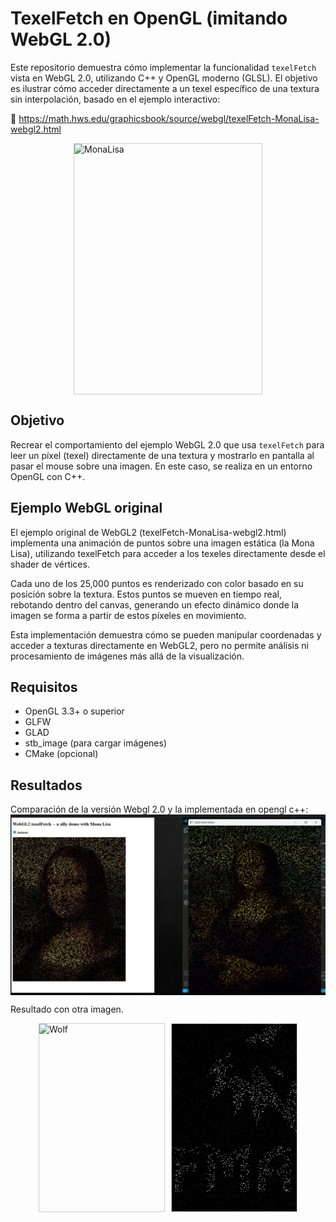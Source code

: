# TexelFetch en OpenGL (imitando WebGL 2.0)

Este repositorio demuestra cómo implementar la funcionalidad `texelFetch` vista en WebGL 2.0, utilizando C++ y OpenGL moderno (GLSL). El objetivo es ilustrar cómo acceder directamente a un texel específico de una textura sin interpolación, basado en el ejemplo interactivo:

🔗 https://math.hws.edu/graphicsbook/source/webgl/texelFetch-MonaLisa-webgl2.html

<div style="display: flex; gap: 10px; justify-content: center; align-items: center;">
  <img src="./shaders/monalisa.png" alt="MonaLisa" style="width: 300px; height: 400px; object-fit: cover; border: 1px solid #ccc;"/>
</div>


##  Objetivo

Recrear el comportamiento del ejemplo WebGL 2.0 que usa `texelFetch` para leer un píxel (texel) directamente de una textura y mostrarlo en pantalla al pasar el mouse sobre una imagen. En este caso, se realiza en un entorno OpenGL con C++.

##  Ejemplo WebGL original

El ejemplo original de WebGL2 (texelFetch-MonaLisa-webgl2.html) implementa una animación de puntos sobre una imagen estática (la Mona Lisa), utilizando texelFetch para acceder a los texeles directamente desde el shader de vértices.

Cada uno de los 25,000 puntos es renderizado con color basado en su posición sobre la textura. Estos puntos se mueven en tiempo real, rebotando dentro del canvas, generando un efecto dinámico donde la imagen se forma a partir de estos píxeles en movimiento.

Esta implementación demuestra cómo se pueden manipular coordenadas y acceder a texturas directamente en WebGL2, pero no permite análisis ni procesamiento de imágenes más allá de la visualización.



##  Requisitos

- OpenGL 3.3+ o superior
- GLFW
- GLAD
- stb_image (para cargar imágenes)
- CMake (opcional)

## Resultados
Comparación de la versión Webgl 2.0 y la implementada en opengl c++:
<img align="center" src="./results/comparacion-webgl-opengl.png">

Resultado con otra imagen. 
<div style="display: flex; gap: 10px; justify-content: center; align-items: center;">
  <img src="./shaders/wolfFMat.png" alt="Wolf" style="width: 200px; height: 300px; object-fit: cover; border: 1px solid #ccc;"/>
  <img src="./results/prueba-con-logo.png" alt="Prueba" style="width: 200px; height:300px; object-fit: cover; border: 1px solid #ccc;"/>
</div>



